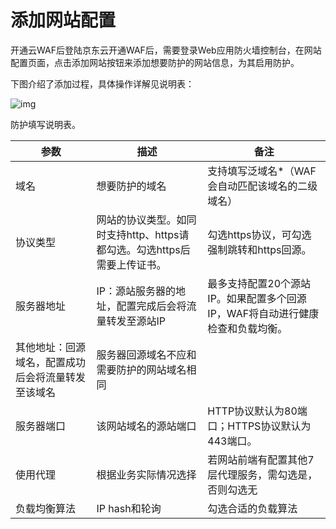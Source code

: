 # 添加网站配置

开通云WAF后登陆京东云开通WAF后，需要登录Web应用防火墙控制台，在网站配置页面，点击添加网站按钮来添加想要防护的网站信息，为其启用防护。

下图介绍了添加过程，具体操作详解见说明表：

![img](https://github.com/jdcloudcom/cn/blob/dns-zhangjingfeng/waf-img/WAF-tianjiawangzhan.png)

 

防护填写说明表。

| 参数                                               | 描述                                                         | 备注                                                         |
| -------------------------------------------------- | ------------------------------------------------------------ | ------------------------------------------------------------ |
| 域名                                               | 想要防护的域名                                               | 支持填写泛域名*（WAF会自动匹配该域名的二级域名）             |
| 协议类型                                           | 网站的协议类型。如同时支持http、https请都勾选。勾选https后需要上传证书。 | 勾选https协议，可勾选强制跳转和https回源。                   |
| 服务器地址                                         | IP：源站服务器的地址，配置完成后会将流量转发至源站IP         | 最多支持配置20个源站IP。如果配置多个回源IP，WAF将自动进行健康检查和负载均衡。 |
| 其他地址：回源域名，配置成功后会将流量转发至该域名 | 服务器回源域名不应和需要防护的网站域名相同                   |                                                              |
| 服务器端口                                         | 该网站域名的源站端口                                         | HTTP协议默认为80端口；HTTPS协议默认为443端口。               |
| 使用代理                                           | 根据业务实际情况选择                                         | 若网站前端有配置其他7层代理服务，需勾选是，否则勾选无        |
| 负载均衡算法                                       | IP hash和轮询                                                | 勾选合适的负载算法                                           |

 
